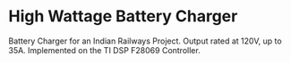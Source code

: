 # High Wattage Battery Charger
Battery Charger for an Indian Railways Project. Output rated at 120V, up to 35A. Implemented on the TI DSP F28069 Controller.
